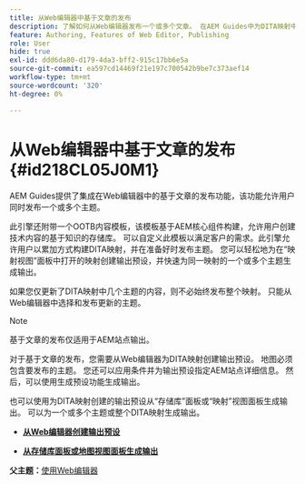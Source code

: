 ```yaml
---
title: 从Web编辑器中基于文章的发布
description: 了解如何从Web编辑器发布一个或多个文章。 在AEM Guides中为DITA映射中的一个或多个主题生成输出。
feature: Authoring, Features of Web Editor, Publishing
role: User
hide: true
exl-id: ddd6da80-d179-4da3-bff2-915c17bb6e5a
source-git-commit: ea597cd14469f21e197c700542b9be7c373aef14
workflow-type: tm+mt
source-wordcount: '320'
ht-degree: 0%

---
```


# 从Web编辑器中基于文章的发布 {#id218CL05J0M1}

AEM Guides提供了集成在Web编辑器中的基于文章的发布功能，该功能允许用户同时发布一个或多个主题。

此引擎还附带一个OOTB内容模板，该模板基于AEM核心组件构建，允许用户创建技术内容的基于知识的存储库。 可以自定义此模板以满足客户的需求。此引擎允许用户以累加方式构建DITA映射，并在准备好时发布主题。 您可以轻松地为在“映射视图”面板中打开的映射创建输出预设，并快速为同一映射的一个或多个主题生成输出。

如果您仅更新了DITA映射中几个主题的内容，则不必始终发布整个映射。 只能从Web编辑器中选择和发布更新的主题。

>[!NOTE]
>
> 基于文章的发布仅适用于AEM站点输出。

对于基于文章的发布，您需要从Web编辑器为DITA映射创建输出预设。 地图必须包含要发布的主题。 您还可以应用条件并为输出预设指定AEM站点详细信息。 然后，可以使用生成预设功能生成输出。

也可以使用为DITA映射创建的输出预设从“存储库”面板或“映射”视图面板生成输出。 可以为一个或多个主题或整个DITA映射生成输出。

- **[从Web编辑器创建输出预设](web-editor-article-publishing-presets.md)**

- **[从存储库面板或地图视图面板生成输出](web-editor-article-publishing-output.md)**


**父主题：**[&#x200B;使用Web编辑器](web-editor.md)
